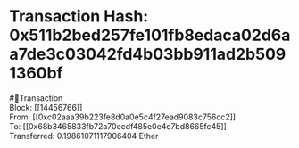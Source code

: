 
Transaction Hash: 0x511b2bed257fe101fb8edaca02d6aa7de3c03042fd4b03bb911ad2b5091360bf
====================================================================================
  
#💸Transaction  
Block: [[14456766]]  
From: [[0xc02aaa39b223fe8d0a0e5c4f27ead9083c756cc2]]  
To: [[0x68b3465833fb72a70ecdf485e0e4c7bd8665fc45]]  
Transferred: 0.19861071117906404 Ether